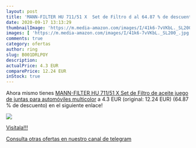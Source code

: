 ```yaml
---
layout: post
title: 'MANN-FILTER HU 711/51 X  Set de Filtro d al 64.87 % de descuento'
date: 2020-09-17 13:13:29
thumbnailImage: 'https://m.media-amazon.com/images/I/41k6-7vVKbL._SL200_.jpg'
images: [ 'https://m.media-amazon.com/images/I/41k6-7vVKbL._SL200_.jpg' ]
comments: true
category: ofertas
author: ring
slug: B001DRLPOY
description:
actualPrice: 4.3 EUR
comparePrice: 12.24 EUR
inStock: true
---
```


Ahora mismo tienes [MANN-FILTER HU 711/51 X  Set de Filtro de aceite  juego de juntas  para automóviles  multicolor](https://www.amazon.com/dp/B001DRLPOY/?tag=redken08-20) a 4.3 EUR (original: 12.24 EUR) (64.87 %  de descuento) en el siguiente enlace!

[![](https://m.media-amazon.com/images/I/41k6-7vVKbL._SL200_.jpg)](https://www.amazon.com/dp/B001DRLPOY/?tag=redken08-20)

[Visítala!!!](https://www.amazon.com/dp/B001DRLPOY/?tag=redken08-20)

[Consulta otras ofertas en nuestro canal de telegram](https://t.me/s/ofertas25)
